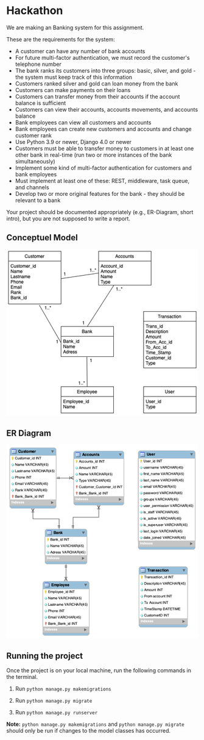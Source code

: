 # Hackathon

We are making an Banking system for this assignment.

These are the requirements for the system:

- A customer can have any number of bank accounts
- For future multi-factor authentication, we must record the customer's telephone number
- The bank ranks its customers into three groups: basic, silver, and gold - the system must keep track of this information
- Customers ranked silver and gold can loan money from the bank
- Customers can make payments on their loans
- Customers can transfer money from their accounts if the account balance is sufficient
- Customers can view their accounts, accounts movements, and accounts balance
- Bank employees can view all customers and accounts
- Bank employees can create new customers and accounts and change customer rank
- Use Python 3.9 or newer, Django 4.0 or newer
- Customers must be able to transfer money to customers in at least one other bank in real-time (run two or more instances of the bank simultaneously)
- Implement some kind of multi-factor authentication for customers and bank employees
- Must implement at least one of these: REST, middleware, task queue, and channels
- Develop two or more original features for the bank - they should be relevant to a bank

Your project should be documented appropriately (e.g., ER-Diagram, short intro), but you are not supposed to write a report.

## Conceptuel Model 
![Conceptuel Model](Banking_conceptional.png)

## ER Diagram
![ER Diagram](Banking_Hack_ER.png)

## Running the project
Once the project is on your local machine, run the following commands in the terminal.
1. Run `python manage.py makemigrations`
 
2. Run `python manage.py migrate`

3. Run `python manage.py runserver`

**Note:** `python manage.py makemigrations` and `python manage.py migrate` should only be run if changes to the model classes has occurred.

